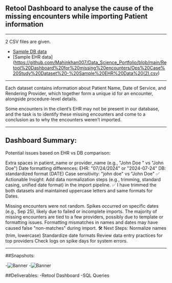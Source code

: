 
## Retool Dashboard to analyse the cause of the missing encounters while importing Patient information

---

2 CSV files are given.

- [Sample DB data](https://github.com/Mahinkhan007/Data_Science_Portfolio/blob/main/Retool%20Dashboard%20for%20missing%20encounters/Ops%20Case%20Study%20Dataset%20-%20Sample%20EHR%20Data%20(2).csv)
- [Sample EHR data] (https://github.com/Mahinkhan007/Data_Science_Portfolio/blob/main/Retool%20Dashboard%20for%20missing%20encounters/Ops%20Case%20Study%20Dataset%20-%20Sample%20EHR%20Data%20(2).csv)

---

Each dataset contains information about Patient Name, Date of Service, and Rendering Provider, which together form a unique id for an encounter, alongside procedure-level details.

Some encounters in the client’s EHR may not be present in our database, and the task is to identify these missing encounters and come to a conclusion as to why the encounters weren’t imported.

---

## Dashboard Summary:

Potential issues based on EHR vs DB comparison:

Extra spaces in patient_name or provider_name (e.g., "John Doe " vs "John Doe")
Date formatting differences:
EHR: "07/24/2024" or "2024-07-24"
DB: standardized format (DATE)
Case sensitivity:
"john doe" vs "John Doe"
✅ Actionable Insight: Add data normalization steps (e.g., trimming, standard casing, unified date format) in the import pipeline.
✅ I have trimmed the both datasets and maintained uppercase letters and same formats for Dates.

Missing encounters were not random.
Spikes occurred on specific dates (e.g., Sep 25), likely due to failed or incomplete imports.
The majority of missing encounters are tied to a few providers, possibly due to template or formatting issues.
Formatting mismatches in names and dates may have caused false "non-matches" during import.
🛠️ Next Steps:
Normalize names (trim, lowercase)
Standardize date formats
Review data entry practices for top providers
Check logs on spike days for system errors.

---

##Snapshots: 

-![Banner]()
-![Banner]()

##Deliverables:
-Retool Dashboard
-SQL Queries
